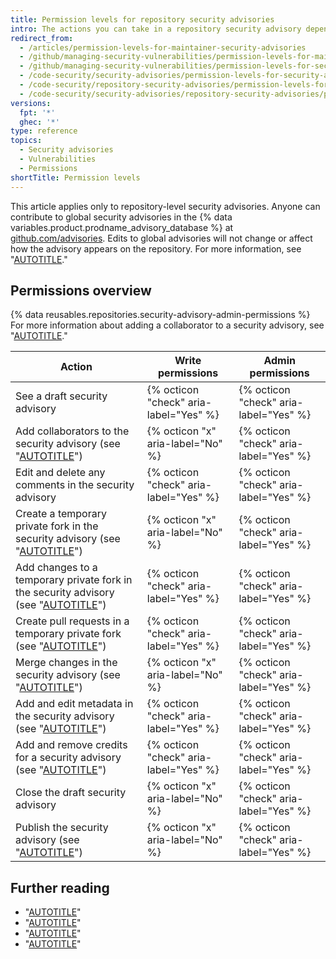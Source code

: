 ```yaml
---
title: Permission levels for repository security advisories
intro: The actions you can take in a repository security advisory depend on whether you have admin or write permissions to the security advisory.
redirect_from:
  - /articles/permission-levels-for-maintainer-security-advisories
  - /github/managing-security-vulnerabilities/permission-levels-for-maintainer-security-advisories
  - /github/managing-security-vulnerabilities/permission-levels-for-security-advisories
  - /code-security/security-advisories/permission-levels-for-security-advisories
  - /code-security/repository-security-advisories/permission-levels-for-repository-security-advisories
  - /code-security/security-advisories/repository-security-advisories/permission-levels-for-repository-security-advisories
versions:
  fpt: '*'
  ghec: '*'
type: reference
topics:
  - Security advisories
  - Vulnerabilities
  - Permissions
shortTitle: Permission levels
---
```

This article applies only to repository-level security advisories. Anyone can contribute to global security advisories in the {% data variables.product.prodname_advisory_database %} at [github.com/advisories](https://github.com/advisories). Edits to global advisories will not change or affect how the advisory appears on the repository. For more information, see "[AUTOTITLE](/code-security/security-advisories/working-with-global-security-advisories-from-the-github-advisory-database/editing-security-advisories-in-the-github-advisory-database)."

## Permissions overview

{% data reusables.repositories.security-advisory-admin-permissions %} For more information about adding a collaborator to a security advisory, see "[AUTOTITLE](/code-security/security-advisories/working-with-repository-security-advisories/adding-a-collaborator-to-a-repository-security-advisory)."

Action | Write permissions | Admin permissions |
------ | ----------------- | ----------------- |
See a draft security advisory | {% octicon "check" aria-label="Yes" %}  | {% octicon "check" aria-label="Yes" %}  |
Add collaborators to the security advisory (see "[AUTOTITLE](/code-security/security-advisories/working-with-repository-security-advisories/adding-a-collaborator-to-a-repository-security-advisory)") | {% octicon "x" aria-label="No" %} | {% octicon "check" aria-label="Yes" %}  |
Edit and delete any comments in the security advisory | {% octicon "check" aria-label="Yes" %}  | {% octicon "check" aria-label="Yes" %}  |
Create a temporary private fork in the security advisory (see "[AUTOTITLE](/code-security/security-advisories/working-with-repository-security-advisories/collaborating-in-a-temporary-private-fork-to-resolve-a-repository-security-vulnerability)") | {% octicon "x" aria-label="No" %} | {% octicon "check" aria-label="Yes" %}  |
Add changes to a temporary private fork in the security advisory (see "[AUTOTITLE](/code-security/security-advisories/working-with-repository-security-advisories/collaborating-in-a-temporary-private-fork-to-resolve-a-repository-security-vulnerability)") | {% octicon "check" aria-label="Yes" %}  | {% octicon "check" aria-label="Yes" %}  |
Create pull requests in a temporary private fork (see "[AUTOTITLE](/code-security/security-advisories/working-with-repository-security-advisories/collaborating-in-a-temporary-private-fork-to-resolve-a-repository-security-vulnerability)") | {% octicon "check" aria-label="Yes" %}  | {% octicon "check" aria-label="Yes" %}  |
Merge changes in the security advisory (see "[AUTOTITLE](/code-security/security-advisories/working-with-repository-security-advisories/collaborating-in-a-temporary-private-fork-to-resolve-a-repository-security-vulnerability)") | {% octicon "x" aria-label="No" %} | {% octicon "check" aria-label="Yes" %}  |
Add and edit metadata in the security advisory (see "[AUTOTITLE](/code-security/security-advisories/working-with-repository-security-advisories/publishing-a-repository-security-advisory)") | {% octicon "check" aria-label="Yes" %}  | {% octicon "check" aria-label="Yes" %}  |
Add and remove credits for a security advisory (see "[AUTOTITLE](/code-security/security-advisories/working-with-repository-security-advisories/editing-a-repository-security-advisory)") | {% octicon "check" aria-label="Yes" %}  | {% octicon "check" aria-label="Yes" %}  |
Close the draft security advisory | {% octicon "x" aria-label="No" %} | {% octicon "check" aria-label="Yes" %}  |
Publish the security advisory (see "[AUTOTITLE](/code-security/security-advisories/working-with-repository-security-advisories/publishing-a-repository-security-advisory)") | {% octicon "x" aria-label="No" %} | {% octicon "check" aria-label="Yes" %}  |

## Further reading

* "[AUTOTITLE](/code-security/security-advisories/working-with-repository-security-advisories/adding-a-collaborator-to-a-repository-security-advisory)"
* "[AUTOTITLE](/code-security/security-advisories/working-with-repository-security-advisories/collaborating-in-a-temporary-private-fork-to-resolve-a-repository-security-vulnerability)"
* "[AUTOTITLE](/code-security/security-advisories/working-with-repository-security-advisories/removing-a-collaborator-from-a-repository-security-advisory)"
* "[AUTOTITLE](/code-security/security-advisories/working-with-repository-security-advisories/deleting-a-repository-security-advisory)"

